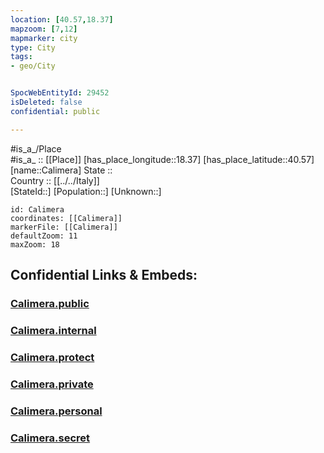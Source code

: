 ```yaml
---
location: [40.57,18.37] 
mapzoom: [7,12] 
mapmarker: city 
type: City
tags:
- geo/City


SpocWebEntityId: 29452
isDeleted: false
confidential: public

---
```

#is_a_/Place  
#is_a_ :: [[Place]] 
[has_place_longitude::18.37] 
[has_place_latitude::40.57] 
[name::Calimera] 
State ::  
Country :: [[../../Italy]]  
[StateId::] 
[Population::] 
[Unknown::] 


```leaflet
id: Calimera
coordinates: [[Calimera]] 
markerFile: [[Calimera]] 
defaultZoom: 11 
maxZoom: 18
```


## Confidential Links & Embeds: 

### [Calimera.public](/_public/\Earth\Continent\Europe\Europe~South\Italy\CityCalimera.public.md) 

### [Calimera.internal](/_internal/\Earth\Continent\Europe\Europe~South\Italy\CityCalimera.internal.md) 

### [Calimera.protect](/_protect/\Earth\Continent\Europe\Europe~South\Italy\CityCalimera.protect.md) 

### [Calimera.private](/_private/\Earth\Continent\Europe\Europe~South\Italy\CityCalimera.private.md) 

### [Calimera.personal](/_personal/\Earth\Continent\Europe\Europe~South\Italy\CityCalimera.personal.md) 

### [Calimera.secret](/_secret/\Earth\Continent\Europe\Europe~South\Italy\CityCalimera.secret.md)

